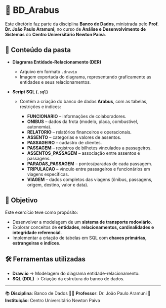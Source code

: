 # 📂 BD\_Arabus

Este diretório faz parte da disciplina **Banco de Dados**, ministrada pelo **Prof. Dr. João Paulo Aramuni**, no curso de **Análise e Desenvolvimento de Sistemas** do **Centro Universitário Newton Paiva**.

## 📌 Conteúdo da pasta

* **Diagrama Entidade-Relacionamento (DER)**

  * Arquivo em formato `.drawio`
  * Imagem exportada do diagrama, representando graficamente as entidades e seus relacionamentos.

* **Script SQL (`.sql`)**

  * Contém a criação do banco de dados **Arabus**, com as tabelas, restrições e índices:

    * **FUNCIONARIO** – informações de colaboradores.
    * **ONIBUS** – dados da frota (modelo, placa, combustível, autonomia).
    * **RELATORIO** – relatórios financeiros e operacionais.
    * **ASSENTO** – categorias e valores de assentos.
    * **PASSAGEIRO** – cadastro de clientes.
    * **PASSAGEM** – registros de bilhetes vinculados a passageiros.
    * **ASSENTOS\_PASSAGEM** – associação entre assentos e passagens.
    * **PARADAS\_PASSAGEM** – pontos/paradas de cada passagem.
    * **TRIPULACAO** – vínculo entre passageiros e funcionários em viagens específicas.
    * **VIAGEM** – dados completos das viagens (ônibus, passagens, origem, destino, valor e data).

## 🎯 Objetivo

Este exercício teve como propósito:

* Desenvolver a modelagem de um **sistema de transporte rodoviário**.
* Explorar conceitos de **entidades, relacionamentos, cardinalidades e integridade referencial**.
* Implementar a criação de tabelas em SQL com **chaves primárias, estrangeiras e índices**.

## 🛠️ Ferramentas utilizadas

* **Draw\.io** → Modelagem do diagrama entidade-relacionamento.
* **SQL (DDL)** → Criação da estrutura do banco de dados.

---

📚 **Disciplina**: Banco de Dados
👨‍🏫 **Professor**: Dr. João Paulo Aramuni
🏫 **Instituição**: Centro Universitário Newton Paiva
